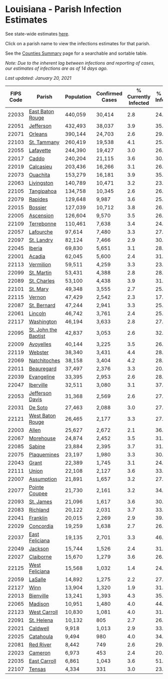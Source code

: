 # Louisiana - Parish Infection Estimates

See state-wide estimates [here](/infections/us-la).

Click on a parish name to view the infections estimates for that parish.

See the [Counties Summary](/infections/summary-counties) page for a searchable and sortable table.

*Note: Due to the inherent lag between infections and reporting of cases, our estimates of infections are as of 14 days ago.*

*Last updated: January 20, 2021*

|   FIPS Code |                                       Parish |   Population |   Confirmed Cases |   % Currently Infected |   % Total Infected |
|-------------|----------------------------------------------|--------------|-------------------|------------------------|--------------------|
|       22033 |         [East Baton Rouge](east-baton-rouge) |      440,059 |            30,414 |                    2.8 |               24.4 |
|       22051 |                       [Jefferson](jefferson) |      432,493 |            38,037 |                    3.9 |               35.9 |
|       22071 |                           [Orleans](orleans) |      390,144 |            24,703 |                    2.6 |               29.9 |
|       22103 |                   [St. Tammany](st.-tammany) |      260,419 |            19,538 |                    4.1 |               25.5 |
|       22055 |                       [Lafayette](lafayette) |      244,390 |            19,427 |                    3.0 |               26.5 |
|       22017 |                               [Caddo](caddo) |      240,204 |            21,115 |                    3.6 |               30.8 |
|       22019 |                       [Calcasieu](calcasieu) |      203,436 |            16,266 |                    3.1 |               26.9 |
|       22073 |                         [Ouachita](ouachita) |      153,279 |            16,181 |                    3.9 |               35.3 |
|       22063 |                     [Livingston](livingston) |      140,789 |            10,471 |                    3.2 |               23.8 |
|       22105 |                     [Tangipahoa](tangipahoa) |      134,758 |            10,345 |                    2.6 |               26.3 |
|       22079 |                           [Rapides](rapides) |      129,648 |             9,987 |                    3.6 |               25.3 |
|       22015 |                           [Bossier](bossier) |      127,039 |            10,712 |                    3.8 |               26.9 |
|       22005 |                       [Ascension](ascension) |      126,604 |             9,570 |                    3.5 |               26.0 |
|       22109 |                     [Terrebonne](terrebonne) |      110,461 |             7,638 |                    3.4 |               24.3 |
|       22057 |                       [Lafourche](lafourche) |       97,614 |             7,480 |                    3.3 |               27.8 |
|       22097 |                     [St. Landry](st.-landry) |       82,124 |             7,466 |                    2.9 |               30.0 |
|       22045 |                             [Iberia](iberia) |       69,830 |             5,651 |                    3.1 |               28.3 |
|       22001 |                             [Acadia](acadia) |       62,045 |             5,600 |                    2.4 |               31.0 |
|       22113 |                       [Vermilion](vermilion) |       59,511 |             4,259 |                    3.3 |               23.1 |
|       22099 |                     [St. Martin](st.-martin) |       53,431 |             4,388 |                    2.8 |               28.3 |
|       22089 |                   [St. Charles](st.-charles) |       53,100 |             4,438 |                    3.9 |               31.8 |
|       22101 |                         [St. Mary](st.-mary) |       49,348 |             3,555 |                    2.7 |               25.6 |
|       22115 |                             [Vernon](vernon) |       47,429 |             2,542 |                    2.3 |               17.1 |
|       22087 |                   [St. Bernard](st.-bernard) |       47,244 |             2,941 |                    3.3 |               25.1 |
|       22061 |                           [Lincoln](lincoln) |       46,742 |             3,761 |                    2.4 |               25.3 |
|       22117 |                     [Washington](washington) |       46,194 |             3,633 |                    2.8 |               27.9 |
|       22095 | [St. John the Baptist](st.-john-the-baptist) |       42,837 |             3,053 |                    2.6 |               32.7 |
|       22009 |                       [Avoyelles](avoyelles) |       40,144 |             3,225 |                    3.5 |               26.2 |
|       22119 |                           [Webster](webster) |       38,340 |             3,431 |                    4.4 |               28.9 |
|       22069 |                 [Natchitoches](natchitoches) |       38,158 |             3,404 |                    4.2 |               28.6 |
|       22011 |                     [Beauregard](beauregard) |       37,497 |             2,376 |                    3.3 |               20.9 |
|       22039 |                     [Evangeline](evangeline) |       33,395 |             2,953 |                    2.6 |               28.8 |
|       22047 |                       [Iberville](iberville) |       32,511 |             3,080 |                    3.1 |               37.0 |
|       22053 |           [Jefferson Davis](jefferson-davis) |       31,368 |             2,569 |                    2.6 |               27.4 |
|       22031 |                           [De Soto](de-soto) |       27,463 |             2,088 |                    3.0 |               27.4 |
|       22121 |         [West Baton Rouge](west-baton-rouge) |       26,465 |             2,177 |                    3.3 |               27.8 |
|       22003 |                               [Allen](allen) |       25,627 |             2,672 |                    2.1 |               36.0 |
|       22067 |                       [Morehouse](morehouse) |       24,874 |             2,452 |                    3.5 |               31.1 |
|       22085 |                             [Sabine](sabine) |       23,884 |             2,395 |                    3.7 |               31.4 |
|       22075 |                   [Plaquemines](plaquemines) |       23,197 |             1,980 |                    3.3 |               30.4 |
|       22043 |                               [Grant](grant) |       22,389 |             1,745 |                    3.1 |               24.1 |
|       22111 |                               [Union](union) |       22,108 |             2,127 |                    3.6 |               33.4 |
|       22007 |                     [Assumption](assumption) |       21,891 |             1,657 |                    3.2 |               27.9 |
|       22077 |               [Pointe Coupee](pointe-coupee) |       21,730 |             2,161 |                    3.2 |               34.2 |
|       22093 |                       [St. James](st.-james) |       21,096 |             1,617 |                    3.6 |               30.9 |
|       22083 |                         [Richland](richland) |       20,122 |             2,031 |                    3.7 |               33.1 |
|       22041 |                         [Franklin](franklin) |       20,015 |             2,269 |                    2.9 |               39.8 |
|       22029 |                       [Concordia](concordia) |       19,259 |             1,638 |                    2.7 |               26.9 |
|       22037 |             [East Feliciana](east-feliciana) |       19,135 |             2,701 |                    3.3 |               46.9 |
|       22049 |                           [Jackson](jackson) |       15,744 |             1,526 |                    2.4 |               31.0 |
|       22027 |                       [Claiborne](claiborne) |       15,670 |             1,279 |                    3.6 |               26.8 |
|       22125 |             [West Feliciana](west-feliciana) |       15,568 |             1,032 |                    1.4 |               24.9 |
|       22059 |                           [LaSalle](lasalle) |       14,892 |             1,275 |                    2.2 |               27.2 |
|       22127 |                                 [Winn](winn) |       13,904 |             1,320 |                    1.9 |               31.2 |
|       22013 |                       [Bienville](bienville) |       13,241 |             1,393 |                    4.3 |               35.4 |
|       22065 |                           [Madison](madison) |       10,951 |             1,480 |                    4.0 |               44.4 |
|       22123 |                 [West Carroll](west-carroll) |       10,830 |             1,081 |                    4.0 |               31.2 |
|       22091 |                     [St. Helena](st.-helena) |       10,132 |               805 |                    2.7 |               26.6 |
|       22021 |                         [Caldwell](caldwell) |        9,918 |             1,013 |                    2.9 |               33.1 |
|       22025 |                       [Catahoula](catahoula) |        9,494 |               980 |                    4.0 |               34.8 |
|       22081 |                       [Red River](red-river) |        8,442 |               749 |                    2.6 |               29.2 |
|       22023 |                           [Cameron](cameron) |        6,973 |               453 |                    2.4 |               20.8 |
|       22035 |                 [East Carroll](east-carroll) |        6,861 |             1,043 |                    3.6 |               51.0 |
|       22107 |                             [Tensas](tensas) |        4,334 |               331 |                    3.0 |               23.2 |